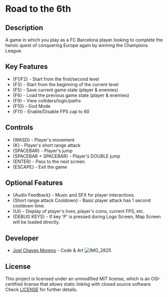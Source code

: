 # Road to the 6th

## Description

A game in which you play as a FC Barcelona player looking to complete the heroic quest of conquering Europe again by winning the Champions League.

## Key Features

 - {F1/F2} - Start from the first/second level
 - {F3} - Start from the beginning of the current level
 - {F5} - Save current game state (player & enemies)
 - {F6} - Load the previous game state (player & enemies)
 - {F9} - View colliders/logic/paths
 - {F10} - God Mode
 - {F11} - Enable/Disable FPS cap to 60
 
## Controls

 - {WASD} - Player's movement
 - {K} - Player's short range attack
 - {SPACEBAR} - Player's jump
 - {SPACEBAR + SPACEBAR} - Player's DOUBLE jump 
 - {ENTER} - Pass to the next screen  
 - {ESCAPE} - Exit the game

 ## Optional Features

- {Audio Feedback} - Music and SFX for player interactions.
- {Short range attack Cooldown} - Basic player attack has 1 second cooldown time.
- {UI} - Display of player's lives, player's coins, current FPS, etc.
- {DEBUG KEYS} - If key 'P' is pressed during Logo Screen, Map Screen will be loaded directly. 

## Developer

 - [Joel Chaves Moreno](https://github.com/JoeyCM) - Code & Art
  ![IMG_2825](https://github.com/JoeyCM/GameDevPlatformer/assets/99725590/8415007e-898d-49e5-9915-51df0bb9d942)


## License

This project is licensed under an unmodified MIT license, which is an OSI-certified license that allows static linking with closed source software. Check [LICENSE](LICENSE) for further details.


